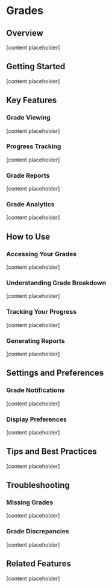 # Grades

## Overview

[content placeholder]

## Getting Started

[content placeholder]

## Key Features

### Grade Viewing

[content placeholder]

### Progress Tracking

[content placeholder]

### Grade Reports

[content placeholder]

### Grade Analytics

[content placeholder]

## How to Use

### Accessing Your Grades

[content placeholder]

### Understanding Grade Breakdown

[content placeholder]

### Tracking Your Progress

[content placeholder]

### Generating Reports

[content placeholder]

## Settings and Preferences

### Grade Notifications

[content placeholder]

### Display Preferences

[content placeholder]

## Tips and Best Practices

[content placeholder]

## Troubleshooting

### Missing Grades

[content placeholder]

### Grade Discrepancies

[content placeholder]

## Related Features

[content placeholder]